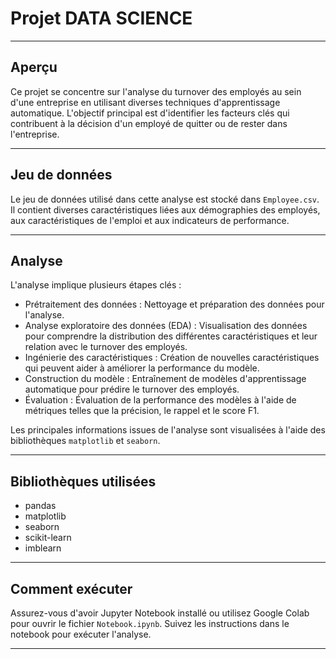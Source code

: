 # Projet DATA SCIENCE

---

## Aperçu

Ce projet se concentre sur l'analyse du turnover des employés au sein d'une entreprise en utilisant diverses techniques d'apprentissage automatique. L'objectif principal est d'identifier les facteurs clés qui contribuent à la décision d'un employé de quitter ou de rester dans l'entreprise.

---

## Jeu de données

Le jeu de données utilisé dans cette analyse est stocké dans `Employee.csv`.
Il contient diverses caractéristiques liées aux démographies des employés, aux caractéristiques de l'emploi et aux indicateurs de performance.

---

## Analyse

L'analyse implique plusieurs étapes clés :

- Prétraitement des données : Nettoyage et préparation des données pour l'analyse.
- Analyse exploratoire des données (EDA) : Visualisation des données pour comprendre la distribution des différentes caractéristiques et leur relation avec le turnover des employés.
- Ingénierie des caractéristiques : Création de nouvelles caractéristiques qui peuvent aider à améliorer la performance du modèle.
- Construction du modèle : Entraînement de modèles d'apprentissage automatique pour prédire le turnover des employés.
- Évaluation : Évaluation de la performance des modèles à l'aide de métriques telles que la précision, le rappel et le score F1.

Les principales informations issues de l'analyse sont visualisées à l'aide des bibliothèques `matplotlib` et `seaborn`.

---

## Bibliothèques utilisées

- pandas
- matplotlib
- seaborn
- scikit-learn
- imblearn

---

## Comment exécuter

Assurez-vous d'avoir Jupyter Notebook installé ou utilisez Google Colab pour ouvrir le fichier `Notebook.ipynb`. Suivez les instructions dans le notebook pour exécuter l'analyse.

---
